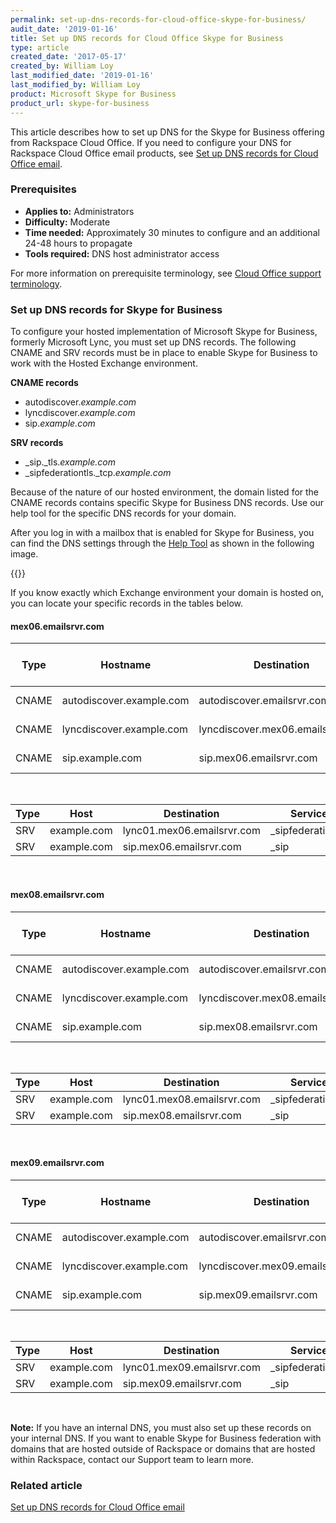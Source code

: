 ```yaml
---
permalink: set-up-dns-records-for-cloud-office-skype-for-business/
audit_date: '2019-01-16'
title: Set up DNS records for Cloud Office Skype for Business
type: article
created_date: '2017-05-17'
created_by: William Loy
last_modified_date: '2019-01-16'
last_modified_by: William Loy
product: Microsoft Skype for Business
product_url: skype-for-business
---
```


This article describes how to set up DNS for the Skype for Business offering from
Rackspace Cloud Office. If you need to configure your DNS for Rackspace Cloud
Office email products, see [Set up DNS records for Cloud Office email](/how-to/set-up-dns-records-for-cloud-office-email).

### Prerequisites

- **Applies to:** Administrators
- **Difficulty:** Moderate
- **Time needed:** Approximately 30 minutes to configure and an additional 24-48 hours to propagate
- **Tools required:** DNS host administrator access

For more information on prerequisite terminology, see [Cloud Office support terminology](/how-to/cloud-office-support-terminology).

### Set up DNS records for Skype for Business

To configure your hosted implementation of Microsoft Skype for Business, formerly
Microsoft Lync, you must set up DNS records. The following CNAME and SRV records
must be in place to enable Skype for Business to work with the Hosted Exchange
environment.

**CNAME records**

-   autodiscover.*example.com*
-   lyncdiscover.*example.com*
-   sip.*example.com*

**SRV records**

-   \_sip.\_tls.*example.com*
-   \_sipfederationtls.\_tcp.*example.com*

Because of the nature of our hosted environment, the domain listed for the CNAME
records contains specific Skype for Business DNS records. Use our help tool
for the specific DNS records for your domain.

After you log in with a mailbox that is enabled for Skype for Business, you can
find the DNS settings through the [Help Tool](https://emailhelp.rackspace.com/)
as shown in the following image.

{{<image src="SkypeforBusinessa.png" alt="" title="">}}

If you know exactly which Exchange environment your domain is hosted on, you can
locate your specific records in the tables below.

#### mex06.emailsrvr.com

| Type | Hostname | Destination | Time to live (TTL) |
| --- | --- | --- | --- |       
| CNAME | autodiscover.example.com  | autodiscover.emailsrvr.com  | Lowest possible |
| CNAME | lyncdiscover.example.com | lyncdiscover.mex06.emailsrvr.com | Lowest possible |
| CNAME | sip.example.com | sip.mex06.emailsrvr.com | Lowest possible |

<br />

| Type | Host| Destination | Service | Protocol | Port |
| --- | --- | --- | --- | ---| ---|
| SRV | example.com | lync01.mex06.emailsrvr.com | _sipfederationtls | _tcp | 5061 |
| SRV | example.com | sip.mex06.emailsrvr.com |  _sip | _tls | 5061 |

<br />

#### mex08.emailsrvr.com

| Type | Hostname | Destination | Time to live (TTL) |
| --- | --- | --- | --- |       
| CNAME | autodiscover.example.com  | autodiscover.emailsrvr.com  | Lowest possible |
| CNAME | lyncdiscover.example.com | lyncdiscover.mex08.emailsrvr.com | Lowest possible |
| CNAME | sip.example.com | sip.mex08.emailsrvr.com | Lowest possible |

<br />

| Type | Host| Destination | Service | Protocol | Port |
| --- | --- | --- | --- | ---| ---|
| SRV | example.com | lync01.mex08.emailsrvr.com | _sipfederationtls | _tcp | 5061 |
| SRV | example.com | sip.mex08.emailsrvr.com |  _sip | _tls | 5061 |

<br />

#### mex09.emailsrvr.com

| Type | Hostname | Destination | Time to live (TTL) |
| --- | --- | --- | --- |       
| CNAME | autodiscover.example.com  | autodiscover.emailsrvr.com  | Lowest possible |
| CNAME | lyncdiscover.example.com | lyncdiscover.mex09.emailsrvr.com | Lowest possible |
| CNAME | sip.example.com | sip.mex09.emailsrvr.com | Lowest possible |

<br />

| Type | Host| Destination | Service | Protocol | Port |
| --- | --- | --- | --- | ---| --- |
| SRV | example.com | lync01.mex09.emailsrvr.com | _sipfederationtls | _tcp | 5061 |
| SRV | example.com | sip.mex09.emailsrvr.com |  _sip | _tls | 5061

<br />

**Note:** If you have an internal DNS, you must also set up these records on
your internal DNS. If you want to enable Skype for Business federation with
domains that are hosted outside of Rackspace or domains that are hosted within
Rackspace, contact our Support team to learn more.

### Related article

[Set up DNS records for Cloud Office email](/how-to/set-up-dns-records-for-cloud-office-email)
